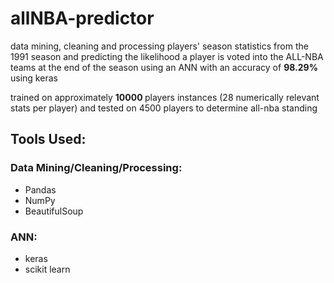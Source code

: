 # allNBA-predictor
data mining, cleaning and processing players' season statistics from the 1991 season and predicting the likelihood a player is voted into the ALL-NBA teams at the end of the season using an ANN with an accuracy of <b> 98.29% </b> using keras

trained on approximately <b> 10000 </b> players instances (28 numerically relevant stats per player) and tested on 4500 players to determine all-nba standing

## Tools Used:

### Data Mining/Cleaning/Processing:
- Pandas
- NumPy
- BeautifulSoup

### ANN:
- keras
- scikit learn
